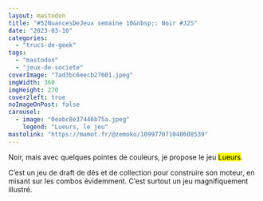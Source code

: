 ```yaml
---
layout: mastodon
title: "#52NuancesDeJeux semaine 10&nbsp;: Noir #J2S"
date: "2023-03-10"
categories: 
  - "trucs-de-geek"
tags: 
  - "mastodon"
  - "jeux-de-societe"
coverImage: "7ad3bc6eecb27601.jpeg"
imgWidth: 360
imgHeight: 270
cover2left: true
noImageOnPost: false
carousel: 
  - image: "0eabc8e37446b75a.jpeg"
    legend: "Lueurs, le jeu"
mastolink: "https://mamot.fr/@zemoko/109977071048608539"
---
```


Noir, mais avec quelques pointes de couleurs, je propose le jeu <mark>Lueurs</mark>.

C’est un jeu de draft de dés et de collection pour construire son moteur, en misant sur les combos évidemment. C’est surtout un jeu magnifiquement illustré.